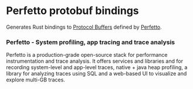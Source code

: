# Perfetto protobuf bindings
Generates Rust bindings to [Protocol Buffers](https://protobuf.dev/) defined by [Perfetto](https://perfetto.dev).

### Perfetto - System profiling, app tracing and trace analysis
Perfetto is a production-grade open-source stack for performance
instrumentation and trace analysis. It offers services and libraries and for
recording system-level and app-level traces, native + java heap profiling, a
library for analyzing traces using SQL and a web-based UI to visualize and
explore multi-GB traces.
